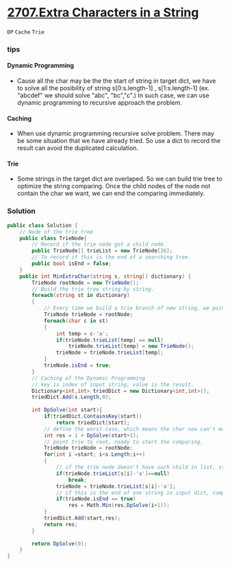 # [2707.Extra Characters in a String](https://leetcode.com/problems/extra-characters-in-a-string/)
`DP` `Cache` `Trie`

### tips

#### Dynamic Programming
- Cause all the char may be the the start of string in target dict, we have to solve all the posibility of string s[0:s.length-1] , s[1:s.length-1] (ex. "abcdef" we should solve "abc", "bc","c".) In such case, we can use dynamic programming to recursive approach the problem.

#### Caching
- When use dynamic programming recursive solve problem. There may be some situation that we have already tried. So use a dict to record the result can avoid the duplicated calculation.

#### Trie 
- Some strings in the target dict are overlaped. So we can build trie tree to optimize the string comparing. Once the child nodes of the node not contain the char we want, we can end the comparing immediately.

### Solution
```csharp
public class Solution {
    // Node of the trie tree
    public class TrieNode{
        // Record if the trie node got a child node.
        public TrieNode[] trieList = new TrieNode[26];
        // To record if this is the end of a searching tree.
        public bool isEnd = false;
    }
    public int MinExtraChar(string s, string[] dictionary) {
        TrieNode rootNode = new TrieNode();
        // Build the trie tree string by string.
        foreach(string st in dictionary)
        {
            // Every time we build a trie branch of new string, we point the node to root one.
            TrieNode trieNode = rootNode;
            foreach(char c in st)
            {
                int temp = c-'a';
                if(trieNode.trieList[temp] == null)
                    trieNode.trieList[temp] = new TrieNode();
                trieNode = trieNode.trieList[temp];
            }
            trieNode.isEnd = true;
        }
        // Caching of the Dynamic Programming
        // key is index of input string, value is the result.
        Dictionary<int,int> triedDict = new Dictionary<int,int>();
        triedDict.Add(s.Length,0);
        
        int DpSolve(int start){
            if(triedDict.ContainsKey(start))
                return triedDict[start];
            // define the worst case, which means the char now can't match any string in input dict.
            int res = 1 + DpSolve(start+1);
            // point trie to root, ready to start the comparing.
            TrieNode trieNode = rootNode;
            for(int i =start; i<s.Length;i++)
            {
                // if the trie node doesn't have such child in list, stop comparing.
                if(trieNode.trieList[s[i]-'a']==null)
                    break;
                trieNode = trieNode.trieList[s[i]-'a'];
                // if this is the end of one string in input dict, compare with the result we had.
                if(trieNode.isEnd == true)
                    res = Math.Min(res,DpSolve(i+1));
            }
            triedDict.Add(start,res);
            return res;
        }
        
        return DpSolve(0);
    }
}
```


